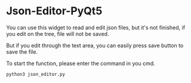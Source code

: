 # Json-Editor-PyQt5

You can use this widget to read and edit json files, but it's not finished, if you edit on the tree, file will not be saved.

But if you edit through the text area, you can easily press save button to save the file.

To start the function, please enter the command in you cmd.
```
python3 json_editor.py
```

